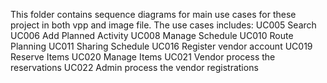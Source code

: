 This folder contains sequence diagrams for main use cases for these project in both vpp and image file.
The use cases includes:
UC005 Search
UC006 Add Planned Activity
UC008 Manage Schedule
UC010 Route Planning
UC011 Sharing Schedule
UC016 Register vendor account
UC019 Reserve Items
UC020 Manage Items
UC021 Vendor process the reservations
UC022 Admin process the vendor registrations
